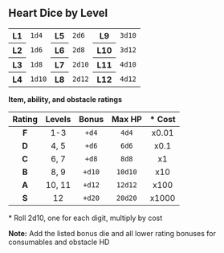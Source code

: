 ## Heart Dice by Level

<table>
  <tbody>
    <tr>
      <th>L1</th>
      <td><code>1d4</code></td>
      <th>L5</th>
      <td><code>2d6</code></td>
      <th>L9</th>
      <td><code>3d10</code></td>
    </tr>
    <tr>
      <th>L2</th>
      <td><code>1d6</code></td>
      <th>L6</th>
      <td><code>2d8</code></td>
      <th>L10</th>
      <td><code>3d12</code></td>
    </tr>
    <tr>
      <th>L3</th>
      <td><code>1d8</code></td>
      <th>L7</th>
      <td><code>2d10</code></td>
      <th>L11</th>
      <td><code>4d10</code></td>
    </tr>
    <tr>
      <th>L4</th>
      <td><code>1d10</code></td>
      <th>L8</th>
      <td><code>2d12</code></td>
      <th>L12</th>
      <td><code>4d12</code></td>
    </tr>
  </tbody>
</table>

**Item, ability, and obstacle ratings**

| Rating | Levels | Bonus | Max HP | &#42; Cost |
|:---:|:---:|:---:|:---:|:---:|
| **F** | 1-3 | `+d4`| `4d4` | x0.01 |
| **D** | 4, 5 | `+d6` | `6d6` | x0.1 |
| **C** | 6, 7 | `+d8` | `8d8` | x1 |
| **B** | 8, 9 | `+d10` | `10d10` | x10 |
| **A** | 10, 11 | `+d12` | `12d12` | x100 |
| **S** | 12 | `+d20` | `20d20` | x1000 |


&#42; Roll 2d10, one for each digit, multiply by cost

**Note:** Add the listed bonus die and all lower rating bonuses for consumables and obstacle HD